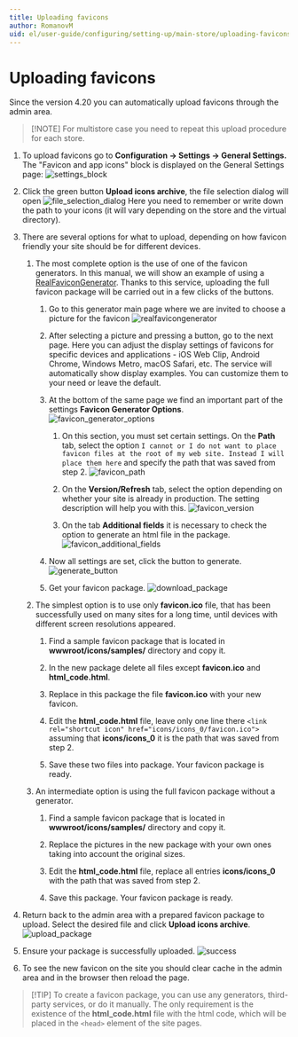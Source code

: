 ```yaml
---
title: Uploading favicons
author: RomanovM
uid: el/user-guide/configuring/setting-up/main-store/uploading-favicons
---
```


# Uploading favicons

Since the version 4.20 you can automatically upload favicons through the admin area.

> [!NOTE] For multistore case you need to repeat this upload procedure for each store.

1. To upload favicons go to **Configuration → Settings → General Settings.** The "Favicon and app icons" block is displayed on the General Settings page: ![settings_block](_static/uploading-favicons/settings_block.png)

2. Click the green button **Upload icons archive**, the file selection dialog will open ![file_selection_dialog](_static/uploading-favicons/file_selection_dialog.png) Here you need to remember or write down the path to your icons (it will vary depending on the store and the virtual directory).

3. There are several options for what to upload, depending on how favicon friendly your site should be for different devices.
    
    1. The most complete option is the use of one of the favicon generators. In this manual, we will show an example of using a [RealFaviconGenerator](https://realfavicongenerator.net/). Thanks to this service, uploading the full favicon package will be carried out in a few clicks of the buttons.
        
        1. Go to this generator main page where we are invited to choose a picture for the favicon ![realfavicongenerator](_static/uploading-favicons/realfavicongenerator.png)
        
        2. After selecting a picture and pressing a button, go to the next page. Here you can adjust the display settings of favicons for specific devices and applications - iOS Web Clip, Android Chrome, Windows Metro, macOS Safari, etc. The service will automatically show display examples. You can customize them to your need or leave the default.
        
        3. At the bottom of the same page we find an important part of the settings **Favicon Generator Options**. ![favicon_generator_options](_static/uploading-favicons/favicon_generator_options.png)
            
            1. On this section, you must set certain settings. On the **Path** tab, select the option `I cannot or I do not want to place favicon files at the root of my web site. Instead I will place them here` and specify the path that was saved from step 2. ![favicon_path](_static/uploading-favicons/favicon_path.png)
            
            2. On the **Version/Refresh** tab, select the option depending on whether your site is already in production. The setting description will help you with this. ![favicon_version](_static/uploading-favicons/favicon_version.png)
            
            3. On the tab **Additional fields** it is necessary to check the option to generate an html file in the package. ![favicon_additional_fields](_static/uploading-favicons/favicon_additional_fields.png)
        
        4. Now all settings are set, click the button to generate. ![generate_button](_static/uploading-favicons/generate_button.png)
        
        5. Get your favicon package. ![download_package](_static/uploading-favicons/download_package.png)
    
    2. The simplest option is to use only **favicon.ico** file, that has been successfully used on many sites for a long time, until devices with different screen resolutions appeared.
        
        1. Find a sample favicon package that is located in **wwwroot/icons/samples/** directory and copy it.
        
        2. In the new package delete all files except **favicon.ico** and **html_code.html**.
        
        3. Replace in this package the file **favicon.ico** with your new favicon.
        
        4. Edit the **html_code.html** file, leave only one line there `<link rel="shortcut icon" href="icons/icons_0/favicon.ico">` assuming that **icons/icons_0** it is the path that was saved from step 2.
        
        5. Save these two files into package. Your favicon package is ready.
    
    3. An intermediate option is using the full favicon package without a generator.
        
        1. Find a sample favicon package that is located in **wwwroot/icons/samples/** directory and copy it.
        
        2. Replace the pictures in the new package with your own ones taking into account the original sizes.
        
        3. Edit the **html_code.html** file, replace all entries **icons/icons_0** with the path that was saved from step 2.
        
        4. Save this package. Your favicon package is ready.

4. Return back to the admin area with a prepared favicon package to upload. Select the desired file and click **Upload icons archive**. ![upload_package](_static/uploading-favicons/upload_package.png)

5. Ensure your package is successfully uploaded. ![success](_static/uploading-favicons/success.png)

6. To see the new favicon on the site you should clear cache in the admin area and in the browser then reload the page.

> [!TIP] To create a favicon package, you can use any generators, third-party services, or do it manually. The only requirement is the existence of the **html_code.html** file with the html code, which will be placed in the `<head>` element of the site pages.